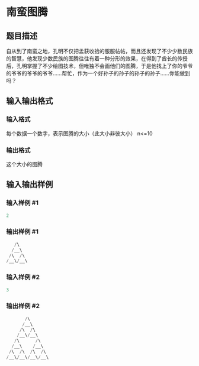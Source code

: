 # 南蛮图腾

## 题目描述

自从到了南蛮之地，孔明不仅把孟获收拾的服服帖帖，而且还发现了不少少数民族的智慧，他发现少数民族的图腾往往有着一种分形的效果，在得到了酋长的传授后，孔明掌握了不少绘图技术，但唯独不会画他们的图腾，于是他找上了你的爷爷的爷爷的爷爷的爷爷……帮忙，作为一个好孙子的孙子的孙子的孙子……你能做到吗？

## 输入输出格式

### 输入格式

每个数据一个数字，表示图腾的大小（此大小非彼大小） n<=10

### 输出格式

这个大小的图腾

## 输入输出样例

### 输入样例 #1

```cpp
2
```


### 输出样例 #1

```cpp
   /\
  /__\
 /\  /\
/__\/__\

```
### 输入样例 #2

```cpp
3
```


### 输出样例 #2

```cpp
       /\
      /__\
     /\  /\
    /__\/__\
   /\      /\
  /__\    /__\
 /\  /\  /\  /\
/__\/__\/__\/__\
```


